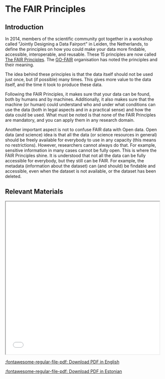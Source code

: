 # The FAIR Principles

## Introduction

In 2014, members of the scientific community got together in a workshop called
"Jointly Designing a Data Fairport" in Leiden, the Netherlands, to define the
principles on how you could make your data more findable, accessible,
interoperable, and reusable. These 15 principles are now called
[The FAIR Principles](https://www.nature.com/articles/sdata201618).
The [GO-FAIR](https://www.go-fair.org/fair-principles/) organisation has noted
the principles and their meaning.

The idea behind these principles is that the data itself should not be used just
once, but (if possible) many times. This gives more value to the data itself,
and the time it took to produce these data.

Following the FAIR Principles, it makes sure that your data can be found, both
by humans and by machines. Additionally, it also makes sure that the machine
(or human) could understand who and under what conditions can use the data
(both in legal aspects and in a practical sense) and how the data could be used.
What must be noted is that none of the FAIR Principles are mandatory, and you
can apply them in any research domain.

Another important aspect is not to confuse FAIR data with Open data.
Open data (and science) idea is that all the data (or science resources in
general) should be freely available for everybody to use in any capacity
(this means no restrictions). However, researchers cannot always do that.
For example, sensitive information in many cases cannot be fully open.
This is where the FAIR Principles shine. It is understood that not all the data
can be fully accessible for everybody, but they still can be FAIR.
For example, the metadata (information about the dataset) can (and should) be
findable and accessible, even when the dataset is not available, or the dataset
has been deleted.


## Relevant Materials

<p><iframe height="500px" width="100%"
src="../../assets/files/FAIR_flayer_A5_ENG_v6_20210922.pdf"></iframe></p>

[:fontawesome-regular-file-pdf: Download PDF in English](../assets/files/FAIR_flayer_A5_ENG_v6_20210922.pdf)

[:fontawesome-regular-file-pdf: Download PDF in Estonian](../assets/files/FAIR_flayer_A5_EST_v6_20210922.pdf)
